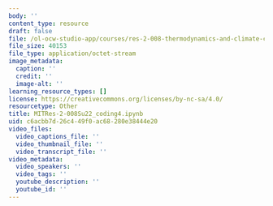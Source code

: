 ```yaml
---
body: ''
content_type: resource
draft: false
file: /ol-ocw-studio-app/courses/res-2-008-thermodynamics-and-climate-change-summer-2020/mitres-2-008su22_coding4.ipynb
file_size: 40153
file_type: application/octet-stream
image_metadata:
  caption: ''
  credit: ''
  image-alt: ''
learning_resource_types: []
license: https://creativecommons.org/licenses/by-nc-sa/4.0/
resourcetype: Other
title: MITRes-2-008Su22_coding4.ipynb
uid: c6acbb7d-26c4-49f0-ac68-280e38444e20
video_files:
  video_captions_file: ''
  video_thumbnail_file: ''
  video_transcript_file: ''
video_metadata:
  video_speakers: ''
  video_tags: ''
  youtube_description: ''
  youtube_id: ''
---
```

